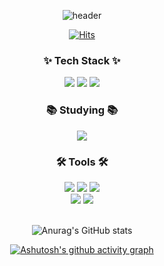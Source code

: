 <div align="center">

![header](https://capsule-render.vercel.app/api?type=waving&color=14D3FF&height=300&section=header&desc=equis3351%20Github&descAlignY=75&descAlign=60&text=Welcome!&fontColor=ffffff&fontSize=70)

[![Hits](https://hits.seeyoufarm.com/api/count/incr/badge.svg?url=https%3A%2F%2Fgithub.com%2Fgaeun7&count_bg=%23D2B0FF&title_bg=%2393ADFF&icon=datadog.svg&icon_color=%23FFFFFF&title=hits&edge_flat=false)](https://github.com/equis3351)

<h3 align="center">✨ Tech Stack ✨</h3>

<img src="https://img.shields.io/badge/java-DF0522?style=for-the-badge&logo=java">
<img src="https://img.shields.io/badge/mysql-4479A1?style=for-the-badge&logo=mysql&logoColor=white">
<img src="https://img.shields.io/badge/c-A8B9CC?style=for-the-badge&logo=c&logoColor=white">

<br>

<h3 align="center">📚 Studying 📚</h3>

<img src="https://img.shields.io/badge/Spring-6DB33F?style=for-the-badge&logo=Spring&logoColor=white">

<br>

<h3 align="center">🛠 Tools 🛠</h3>

<img src="https://img.shields.io/badge/Android Studio-5C2D91?style=for-the-badge&logo=Android Studio&logoColor=white"/> 
<img src="https://img.shields.io/badge/Eclipse-FE7A16?style=for-the-badge&logo=Eclipse&logoColor=white"/> 
<img src="https://img.shields.io/badge/IntelliJIDEA-000000?style=for-the-badge&logoIntelliJIDEA&logoColor=white"/> 

<br>

<img src="https://img.shields.io/badge/git-F05033.svg?style=for-the-badge&logo=git&logoColor=white">
<img src="https://img.shields.io/badge/github-181717.svg?style=for-the-badge&logo=github&logoColor=white">

<br>
<br>

![Anurag's GitHub stats](https://github-readme-stats.vercel.app/api?username=equis3351&show_icons=true&theme=gotham)

[![Ashutosh's github activity graph](https://github-readme-activity-graph.vercel.app/graph?username=equis3351&theme=gotham)](https://github.com/ashutosh00710/github-readme-activity-graph)

</div>
